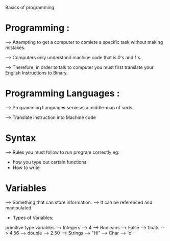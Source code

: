Basics of programming:

# Programming :

--> Attempting to get a computer to comlete a specific task without making mistakes.

--> Computers only understand machine code that is 0's and 1's.

--> Therefore, in order to talk to computer you must first translate your English Instructions to Binary.

# Programming Languages :

--> Programming Languages serve as a middle-man of sorts

--> Translate instruction into Machine code

# Syntax

--> Rules you must follow to run program correctly
eg:

- how you type out certain functions
- How to write

# Variables

--> Something that can store information.
--> It can be referenced and manipulated.

- Types of Variables:

primitive type variables
--> Integers --> 4
--> Booleans --> False
--> floats --> 4.56
--> double --> 2.50
--> Strings --> "Hi"
--> Char --> 'c'
